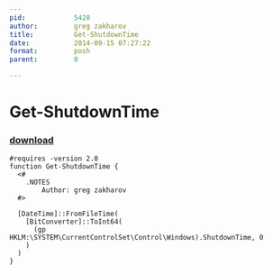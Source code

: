 ```yaml
---
pid:            5428
author:         greg zakharov
title:          Get-ShutdownTime
date:           2014-09-15 07:27:22
format:         posh
parent:         0

---
```


# Get-ShutdownTime

### [download](Scripts\5428.ps1)



```posh
#requires -version 2.0
function Get-ShutdownTime {
  <#
    .NOTES
        Author: greg zakharov
  #>
  
  [DateTime]::FromFileTime(
    [BitConverter]::ToInt64(
      (gp HKLM:\SYSTEM\CurrentControlSet\Control\Windows).ShutdownTime, 0
    )
  )
}
```
